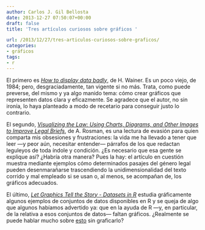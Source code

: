 ```yaml
---
author: Carlos J. Gil Bellosta
date: 2013-12-27 07:50:07+00:00
draft: false
title: 'Tres artículos curiosos sobre gráficos '

url: /2013/12/27/tres-articulos-curiosos-sobre-graficos/
categories:
- gráficos
tags:
- r
---
```


El primero es [_How to display data badly_](http://www.stat.umn.edu/~sandy/courses/8801/handouts/04.tabular/wainer1984.pdf), de H. Wainer. Es un poco viejo, de 1984; pero, desgraciadamente, tan vigente si no más. Trata, como puede preverse, del mismo y ya algo manido tema: cómo crear gráficos que representen datos clara y eficazmente. Se agradece que el autor, no sin ironía, lo haya planteado a modo de recetario para conseguir justo lo contrario.

El segundo, [_Visualizing the Law: Using Charts, Diagrams, and Other Images to Improve Legal Briefs_](http://www.swlaw.edu/pdfs/jle/jle631rosman.pdf), de A. Rosman, es una lectura de evasión para quien comparta mis obsesiones y frustraciones:  la vida me ha llevado a tener que leer —y peor aún, necesitar entender— párrafos de los que redactan leguleyos de toda índole y condición. ¿Es necesario que esa gente se explique así? ¿Habría otra manera? Pues la hay: el artículo en cuestión muestra mediante ejemplos cómo determinados pasajes del género legal pueden desenmarañarse trascendiendo la unidimensionalidad del texto corrido y mal empleado si se usan o, al menos, se acompañan de, los gráficos adecuados.

El último, [_Let Graphics Tell the Story - Datasets in R_](http://journal.r-project.org/archive/2013-1/hofmann-unwin-cook.pdf) estudia gráficamente algunos ejemplos de conjuntos de datos disponibles en R y se queja de algo que algunos habíamos advertido ya: que en la ayuda de R —y, en particular, de la relativa a esos conjuntos de datos— faltan gráficos. ¿Realmente se puede hablar mucho sobre [esto](http://www.datanalytics.com/2013/08/30/el-cuarteto-de-anscombe/) sin graficarlo?

